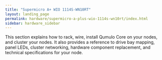 ```yaml
---
title: "Supermicro A+ WIO 1114S-WN10RT"
layout: landing_page
permalink: hardware/supermicro-a-plus-wio-1114s-wn10rt/index.html
sidebar: hardware_sidebar
---
```


This section explains how to rack, wire, install Qumulo Core on your nodes, and cluster your nodes. It also provides a reference to drive bay mapping, panel LEDs, cluster networking, hardware component replacement, and technical specifications for your node.
